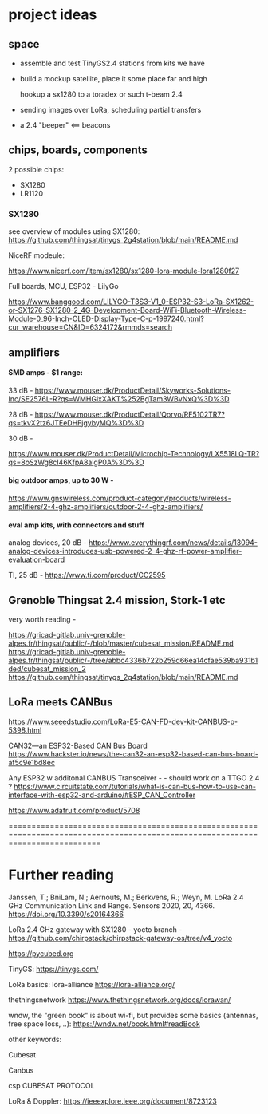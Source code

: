 # project ideas

## space

  * assemble and test TinyGS2.4 stations from kits we have

  * build a mockup satellite, place it some place far and high

	hookup a sx1280 to a toradex or such
	t-beam 2.4


  * sending images over LoRa, scheduling partial transfers

  * a 2.4 "beeper"  <== beacons

## chips, boards, components

2 possible chips:

   * SX1280
   * LR1120


### SX1280

see overview of modules using SX1280:
https://github.com/thingsat/tinygs_2g4station/blob/main/README.md

NiceRF modeule:

https://www.nicerf.com/item/sx1280/sx1280-lora-module-lora1280f27

Full boards, MCU, ESP32 - LilyGo 

https://www.banggood.com/LILYGO-T3S3-V1_0-ESP32-S3-LoRa-SX1262-or-SX1276-SX1280-2_4G-Development-Board-WiFi-Bluetooth-Wireless-Module-0_96-Inch-OLED-Display-Type-C-p-1997240.html?cur_warehouse=CN&ID=6324172&rmmds=search


## amplifiers

#### SMD amps - $1 range:

33 dB -
https://www.mouser.dk/ProductDetail/Skyworks-Solutions-Inc/SE2576L-R?qs=WMHGlxXAKT%252BgTam3WBvNxQ%3D%3D

28 dB -
https://www.mouser.dk/ProductDetail/Qorvo/RF5102TR7?qs=tkvX2tz6JTEeDHFjgybyMQ%3D%3D

30 dB -

https://www.mouser.dk/ProductDetail/Microchip-Technology/LX5518LQ-TR?qs=8oSzWg8cI46KfpA8algP0A%3D%3D


#### big outdoor amps, up to 30 W -
https://www.gnswireless.com/product-category/products/wireless-amplifiers/2-4-ghz-amplifiers/outdoor-2-4-ghz-amplifiers/

#### eval amp kits, with connectors and stuff

analog devices, 20 dB -
https://www.everythingrf.com/news/details/13094-analog-devices-introduces-usb-powered-2-4-ghz-rf-power-amplifier-evaluation-board

TI, 25 dB -
https://www.ti.com/product/CC2595



## Grenoble Thingsat 2.4 mission, Stork-1 etc

very worth reading -

https://gricad-gitlab.univ-grenoble-alpes.fr/thingsat/public/-/blob/master/cubesat_mission/README.md
https://gricad-gitlab.univ-grenoble-alpes.fr/thingsat/public/-/tree/abbc4336b722b259d66ea14cfae539ba931b1ded/cubesat_mission_2
https://github.com/thingsat/tinygs_2g4station/blob/main/README.md

## LoRa meets CANBus


https://www.seeedstudio.com/LoRa-E5-CAN-FD-dev-kit-CANBUS-p-5398.html

CAN32—an ESP32-Based CAN Bus Board
https://www.hackster.io/news/the-can32-an-esp32-based-can-bus-board-af5c9e1bd8ec

Any ESP32 w additonal CANBUS Transceiver - - should work on a TTGO 2.4 ?
https://www.circuitstate.com/tutorials/what-is-can-bus-how-to-use-can-interface-with-esp32-and-arduino/#ESP_CAN_Controller

https://www.adafruit.com/product/5708

================================================================================================================================

# Further reading

Janssen, T.; BniLam, N.; Aernouts, M.; Berkvens, R.; Weyn, M. LoRa 2.4 GHz Communication Link and Range. Sensors 2020, 20, 4366. https://doi.org/10.3390/s20164366 

LoRa 2.4 GHz gateway with SX1280 - yocto branch - https://github.com/chirpstack/chirpstack-gateway-os/tree/v4_yocto

https://pycubed.org

TinyGS: https://tinygs.com/

LoRa basics: lora-alliance https://lora-alliance.org/

thethingsnetwork https://www.thethingsnetwork.org/docs/lorawan/

wndw, the "green book" is about wi-fi, but provides some basics (antennas, free space loss, ..): https://wndw.net/book.html#readBook

other keywords:

Cubesat

Canbus

csp CUBESAT PROTOCOL

LoRa & Doppler: https://ieeexplore.ieee.org/document/8723123




